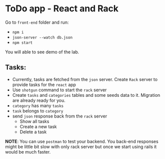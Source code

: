 # ToDo app - React and Rack

Go to `front-end` folder and run:

- `npm i`
- `json-server --watch db.json`
- `npm start`

You will able to see demo of the lab. 

## Tasks:

- Currently, tasks are fetched from the `json` server. Create `Rack` server to provide tasks for the `react` app
- Use `shotgun` command to start the `rack` server
- Create `tasks` and `categories` tables and some seeds data to it. Migration are already ready for you.
- `category` has many `tasks`
- `task` belongs to `category`
- send `json` response back from the `rack` server
    - Show all tasks
    - Create a new task
    - Delete a task

**NOTE**: You can use `postman` to test your backend. You back-end responses might be little bit slow with only rack server but once we start using rails it would be much faster.
